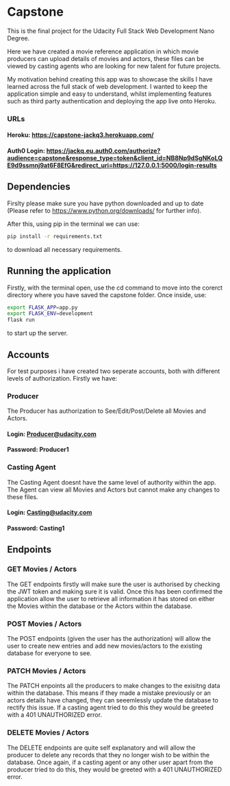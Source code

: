 # Capstone

This is the final project for the Udacity Full Stack Web Development Nano Degree.

Here we have created a movie reference application in which movie producers can upload details of movies and actors, these files can be viewed by casting agents who are looking for new talent for future projects.

My motivation behind creating this app was to showcase the skills I have learned across the full stack of web development. I wanted to keep the application simple and easy to understand, whilst implementing features such as third party authentication and deploying the app live onto Heroku.




### URLs
#### Heroku: https://capstone-jackq3.herokuapp.com/
#### Auth0 Login: https://jackq.eu.auth0.com/authorize?audience=capstone&response_type=token&client_id=NB8Np9dSgNKoLQE9d9ssmnj9at6F8EfG&redirect_uri=https://127.0.0.1:5000/login-results

## Dependencies

Firslty please make sure you have python downloaded and up to date (Please refer to https://www.python.org/downloads/ for further info). 

After this, using pip in the terminal we can use:

```bash
pip install -r requirements.txt
```

to download all necessary requirements.

## Running the application

Firstly, with the terminal open, use the cd command to move into the corerct directory where you have saved the capstone folder. Once inside, use:
```bash
export FLASK_APP=app.py
export FLASK_ENV=development
flask run
```
to start up the server.

## Accounts

For test purposes i have created two seperate accounts, both with different levels of authorization. Firstly we have:

### Producer
The Producer has authorization to See/Edit/Post/Delete all Movies and Actors.

#### Login: Producer@udacity.com
#### Password: Producer1

### Casting Agent
The Casting Agent doesnt have the same level of authority within the app. The Agent can view all Movies and Actors but cannot make any changes to these files.

#### Login: Casting@udacity.com
#### Password: Casting1

## Endpoints

### GET Movies / Actors

The GET endpoints firstly will make sure the user is authorised by checking the JWT token and making sure it is valid. Once this has been confirmed the application allow the user to retrieve all information it has stored on either the Movies within the database or the Actors within the database.

### POST Movies / Actors

The POST endpoints (given the user has the authorization) will allow the user to create new entries and add new movies/actors to the existing database for everyone to see.

### PATCH Movies / Actors

The PATCH enpoints all the producers to make changes to the exisitng data within the database. This means if they made a mistake previously or an actors details have changed, they can seeemlessly update the database to rectify this issue. If a casting agent tried to do this they would be greeted with a 401 UNAUTHORIZED error.

### DELETE Movies / Actors

The DELETE endpoints are quite self explanatory and will allow the producer to delete any records that they no longer wish to be within the database. Once again, if a casting agent or any other user apart from the producer tried to do this, they would be greeted with a 401 UNAUTHORIZED error.
